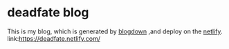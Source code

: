 # deadfate blog  
This is my blog, which is generated by [blogdown](https://bookdown.org/yihui/blogdown/) ,and deploy on the [netlify](https://app.netlify.com/). 
link:https://deadfate.netlify.com/
